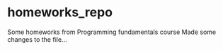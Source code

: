 # homeworks_repo
Some homeworks from Programming fundamentals course
Made some changes to the file...
